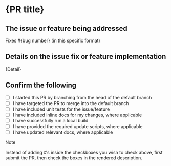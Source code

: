 # {PR title}

<!-- Thank you for contributing to FoundationaLLM!  Open source is only as strong as its contributors. -->

## The issue or feature being addressed

<!-- Please include the existing GitHub issue number where relevant -->

Fixes #{bug number} (in this specific format)

## Details on the issue fix or feature implementation

{Detail}

## Confirm the following

- [ ]  I started this PR by branching from the head of the default branch
- [ ]  I have targeted the PR to merge into the default branch
- [ ]  I have included unit tests for the issue/feature
- [ ]  I have included inline docs for my changes, where applicable
- [ ]  I have successfully run a local build
- [ ]  I have provided the required update scripts, where applicable
- [ ]  I have updated relevant docs, where applicable

> [!NOTE]
> Instead of adding `X`'s inside the checkboxes you wish to check above, first submit the PR, then check the boxes in the rendered description.
